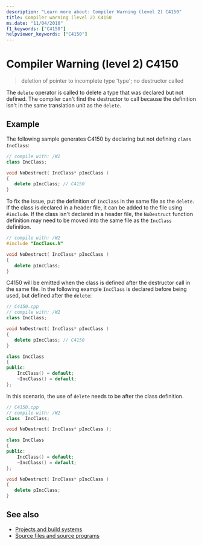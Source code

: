 ```yaml
---
description: "Learn more about: Compiler Warning (level 2) C4150"
title: Compiler warning (level 2) C4150
ms.date: "11/04/2016"
f1_keywords: ["C4150"]
helpviewer_keywords: ["C4150"]
---
```

# Compiler Warning (level 2) C4150

> deletion of pointer to incomplete type 'type'; no destructor called

The `delete` operator is called to delete a type that was declared but not defined. The compiler can't find the destructor to call because the definition isn't in the same translation unit as the `delete`.

## Example

The following sample generates C4150 by declaring but not defining `class IncClass`:

```cpp
// compile with: /W2
class IncClass;

void NoDestruct( IncClass* pIncClass )
{
   delete pIncClass; // C4150
}
```

To fix the issue, put the definition of `IncClass` in the same file as the `delete`. If the class is declared in a header file, it can be added to the file using `#include`. If the class isn't declared in a header file, the `NoDestruct` function definition may need to be moved into the same file as the `IncClass` definition.

```cpp
// compile with: /W2
#include "IncClass.h"

void NoDestruct( IncClass* pIncClass )
{
   delete pIncClass;
}
```

C4150 will be emitted when the class is defined after the destructor call in the same file. In the following example `IncClass` is declared before being used, but defined after the `delete`:

```cpp
// C4150.cpp
// compile with: /W2
class IncClass;

void NoDestruct( IncClass* pIncClass )
{
   delete pIncClass; // C4150
}

class IncClass
{
public:
    IncClass() = default;
    ~IncClass() = default;
};
```
In this scenario, the use of `delete` needs to be after the class definition.
```cpp
// C4150.cpp
// compile with: /W2
class  IncClass;

void NoDestruct( IncClass* pIncClass );

class IncClass
{
public:
    IncClass() = default;
    ~IncClass() = default;
};

void NoDestruct( IncClass* pIncClass )
{
   delete pIncClass;
}

```

## See also

* [Projects and build systems](../../build/projects-and-build-systems-cpp.md)
* [Source files and source programs](../../c-language/source-files-and-source-programs.md)
